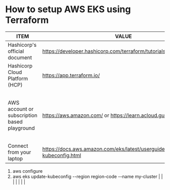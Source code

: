 # How to setup AWS EKS using Terraform

| ITEM | VALUE | NOTES |
|---|---|---|
Hashicorp's official document | https://developer.hashicorp.com/terraform/tutorials/kubernetes/eks | How to Provision an EKS cluster |
Hashicorp Cloud Platform (HCP) | https://app.terraform.io/ | Where workspace is hosted |
AWS account or subscription based playground | https://aws.amazon.com/ or https://learn.acloud.guru/home | *aCloudguru playgrounds are destroyed nightly<br>*alleviates the stress of AWS costs |
Connect from your laptop| https://docs.aws.amazon.com/eks/latest/userguide/create-kubeconfig.html | From your laptop shell:<br>
1. aws configure<br>
2. aws eks update-kubeconfig --region region-code --name my-cluster |
|  |  |
|  |  |
